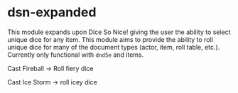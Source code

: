 # dsn-expanded
This module expands upon Dice So Nice! giving the user the ability to select unique dice for any item.
This module aims to provide the ability to roll unique dice for many of the document types (actor, item, roll table, etc.). Currently only functional with `dnd5e` and items.



Cast Fireball -> Roll fiery dice

Cast Ice Storm -> roll icey dice
